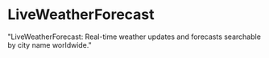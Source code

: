# LiveWeatherForecast
"LiveWeatherForecast: Real-time weather updates and forecasts searchable by city name worldwide."
